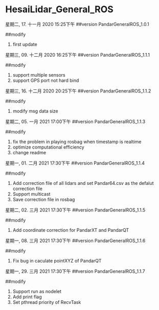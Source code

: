 # HesaiLidar_General_ROS

星期二, 17. 十一月 2020 15:25下午 
##version
PandarGeneralROS_1.0.1 

##modify
1. first update

星期三, 09. 十二月 2020 16:25下午 
##version
PandarGeneralROS_1.1.1 

##modify
1. support multiple sensors
2. support GPS port not hard bind 

星期三, 16. 十二月 2020 20:25下午 
##version
PandarGeneralROS_1.1.2

##modify
1. modify msg data size 

星期二, 05. 一月 2021 17:00下午 
##version
PandarGeneralROS_1.1.3

##modify
1. fix the problem in playing rosbag when timestamp is realtime
2. optimize computational efficiency 
3. change readme

星期一, 01. 二月 2021 17:30下午 
##version
PandarGeneralROS_1.1.4

##modify
1. Add correction file of all lidars and set Pandar64.csv as the defalut correction file
2. Support multicast
3. Save correction file in rosbag

星期二, 02. 三月 2021 17:30下午 
##version
PandarGeneralROS_1.1.5

##modify
1. Add coordinate correction for PandarXT and PandarQT

星期一, 08. 三月 2021 17:30下午 
##version
PandarGeneralROS_1.1.6

##modify
1. Fix bug in caculate pointXYZ of PandarQT

星期一, 29. 三月 2021 17:30下午 
##version
PandarGeneralROS_1.1.7

##modify
1. Support run as nodelet
2. Add  print flag
3. Set pthread priority of RecvTask

